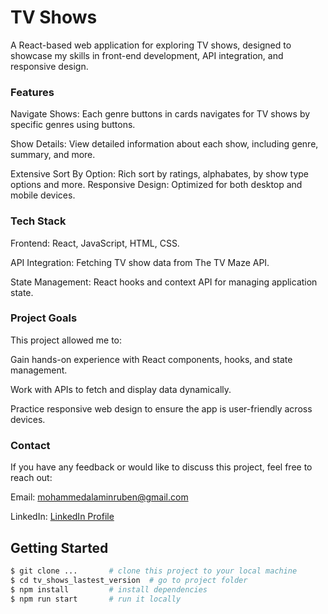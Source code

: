 # TV Shows
A React-based web application for exploring TV shows, designed to showcase my skills in front-end development, API integration, and responsive design.

### Features
Navigate Shows: Each genre buttons in cards navigates for TV shows by specific genres using buttons.  

Show Details: View detailed information about each show, including genre, summary, and more.  

Extensive Sort By Option: Rich sort by ratings, alphabates, by show type options and more.
Responsive Design: Optimized for both desktop and mobile devices.

### Tech Stack
Frontend: React, JavaScript, HTML, CSS.  

API Integration: Fetching TV show data from The TV Maze API.  

State Management: React hooks and context API for managing application state.

### Project Goals
This project allowed me to:

Gain hands-on experience with React components, hooks, and state management.  

Work with APIs to fetch and display data dynamically.  

Practice responsive web design to ensure the app is user-friendly across devices.

### Contact
If you have any feedback or would like to discuss this project, feel free to reach out:

Email: mohammedalaminruben@gmail.com  

LinkedIn: [LinkedIn Profile](https://www.linkedin.com/in/mohammad-a-846376220/)

## Getting Started

```bash
$ git clone ...       # clone this project to your local machine
$ cd tv_shows_lastest_version  # go to project folder
$ npm install         # install dependencies
$ npm run start       # run it locally
```
